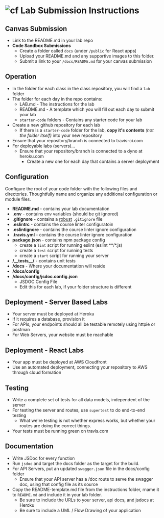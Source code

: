 ![cf](http://i.imgur.com/7v5ASc8.png) Lab Submission Instructions
============================================================================

## Canvas Submission
* Link to the README.md in your lab repo
* **Code Sandbox Submissions**
  * Create a folder called `docs` (under `/public` for React apps)
  * Upload your README.md and any supportive images to this folder.
  * Submit a link to your `/docs/README.md` for your canvas submission
  
## Operation
* In the folder for each class in the class repository, you will find a `lab` folder
* The folder for each day in the repo contains:
  * LAB.md - The instructions for the lab
  * README.md - A template which you will fill out each day to submit your lab 
  * `starter-code` folders - Contains any starter code for your lab
* Create a new github repository for each lab
  * If there is a `starter-code` folder for the lab, **copy it's contents** *(not the folder itself)* into your new repository
* Ensure that your repository/branch is connected to travis-ci.com
* For deployable labs (servers)...
  * Ensure that your repository/branch is connected to a dyno at heroku.com
    * Create a new one for each day that contains a server deployment
    
## Configuration
 Configure the root of your code folder with the following files and directories. Thoughtfully name and organize any additional configuration or module files.
 * **README.md** - contains your lab documentation
 * **.env** - contains env variables (should be git ignored)
 * **.gitignore** - contains a [robust](http://gitignore.io) `.gitignore` file 
 * **.eslintrc** - contains the course linter configuratoin
 * **.eslintignore** - contains the course linter ignore configuration
 * **.travis.yml** - contains the course linter ignore configuration
 * **package.json** - contains npm package config
   * create a `lint` script for running eslint (eslint **/*.js)
   * create a `test` script for running tests
   * create a `start` script for running your server
 * **/\_\_tests\_\_/** - contains unit tests
 * **/docs** - Where your documentation will reside
 * **/docs/config**
 * **/docs/config/jsdoc.config.json** 
   * JSDOC Config File
   * Edit this for each lab, if your folder structure is different
 
## Deployment - Server Based Labs
 * Your server must be deployed at Heroku
 * If it requires a database, provision it
 * For APIs, your endpoints should all be testable remotely using httpie or postman
 * For Web Servers, your website must be reachable
 
## Deployment - React Labs
 * Your app must be deployed at AWS Cloudfront
 * Use an automated deployment, connecting your repository to AWS through cloud formation
 
## Testing
 * Write a complete set of tests for all data models, independent of the server
 * For testing the server and routes, use `supertest` to do end-to-end testing
   * What we're testing is not whether express works, but whether your routes are doing the correct things.
 * Your tests must be running green on travis.com
 
##  Documentation
 * Write JSDoc for every function
 * Run `jsdoc` and target the docs folder as the target for the build.
 * For API Servers, put an updated `swagger.json` file in the docs/config folder
   * Ensure that your API server has a /doc route to serve the swagger doc, using that config file as its source
 * Copy the README-template.md file from the instructions folder, rname it to `README.md` and include it in your lab folder.
   * Be sure to include the URLs to your server, api docs, and jsdocs at Heroku
   * Be sure to include a UML / Flow Drawing of your application
 

